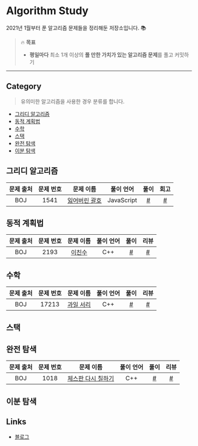 # Algorithm Study
2021년 1월부터 푼 알고리즘 문제들을 정리해둔 저장소입니다. :books:

> :fire: **목표**
> * **평일마다** 최소 1개 이상의 **풀 만한 가치가 있는 알고리즘 문제**를 풀고 커밋하기

---

## Category
> 유의미한 알고리즘을 사용한 경우 분류를 합니다.
 * [그리디 알고리즘](https://github.com/raejoonee/Algorithm#그리디-알고리즘)
 * [동적 계획법](https://github.com/raejoonee/Algorithm#동적-계획법)
 * [수학](https://github.com/raejoonee/Algorithm#수학)
 * [스택](https://github.com/raejoonee/Algorithm#스택)
 * [완전 탐색](https://github.com/raejoonee/Algorithm#완전-탐색)
 * [이분 탐색](https://github.com/raejoonee/Algorithm#이분-탐색)
 
## 그리디 알고리즘

| 문제 출처 | 문제 번호 | 문제 이름 | 풀이 언어 | 풀이 | 회고 |
| :---: | :---: | :---: | :---: | :---: | :---: |
| BOJ | 1541 | [잃어버린 괄호](http://boj.kr/1541) | JavaScript | [#](그리디%20알고리즘/1541.js) | [#](https://raejoonee.tistory.com/11)

## 동적 계획법

| 문제 출처 | 문제 번호 | 문제 이름 | 풀이 언어 | 풀이 | 리뷰 |
| :---: | :---: | :---: | :---: | :---: | :---: |
| BOJ | 2193 | [이친수](http://boj.kr/2193) | C++ | [#](동적%20계획법/2193.cpp) | [#](https://raejoonee.tistory.com/5)
 
## 수학

| 문제 출처 | 문제 번호 | 문제 이름 | 풀이 언어 | 풀이 | 리뷰 |
| :---: | :---: | :---: | :---: | :---: | :---: |
| BOJ | 17213 | [과일 서리](http://boj.kr/17213) | C++ | [#](수학/17213.cpp) | [#](https://raejoonee.tistory.com/4)
 
## 스택
 
## 완전 탐색

| 문제 출처 | 문제 번호 | 문제 이름 | 풀이 언어 | 풀이 | 리뷰 |
| :---: | :---: | :---: | :---: | :---: | :---: |
| BOJ | 1018 | [체스판 다시 칠하기](http://boj.kr/1018) | C++ | [#](완전%20탐색/1018.cpp) | [#](https://raejoonee.tistory.com/6)
 
## 이분 탐색
 
## Links
 * [블로그](https://raejoonee.tistory.com)
